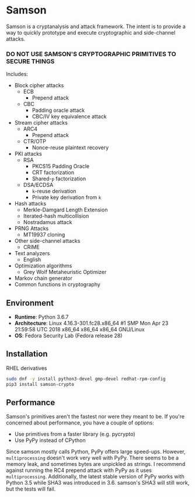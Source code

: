 # Samson

Samson is a cryptanalysis and attack framework. The intent is to provide a way to quickly prototype and execute cryptographic and side-channel attacks.


### **DO NOT USE SAMSON'S CRYPTOGRAPHIC PRIMITIVES TO SECURE THINGS**

Includes:
* Block cipher attacks
    * ECB
        * Prepend attack
    * CBC
        * Padding oracle attack
        * CBC/IV key equivalence attack
* Stream cipher attacks
    * ARC4
        * Prepend attack
    * CTR/OTP
        * Nonce-reuse plaintext recovery
* PKI attacks
    * RSA
        * PKCS15 Padding Oracle
        * CRT factorization
        * Shared-`p` factorization
    * DSA/ECDSA
        * `k`-reuse derivation
        * Private key derivation from `k`
* Hash attacks
    * Merkle-Damgard Length Extension
    * Iterated-hash multicollision
    * Nostradamus attack
* PRNG Attacks
    * MT19937 cloning
* Other side-channel attacks
    * CRIME
* Text analyzers
    * English
* Optimization algorithms
    * Grey Wolf Metaheuristic Optimizer
* Markov chain generator
* Common functions in cryptography


## Environment
* **Runtime**: Python 3.6.7
* **Architecture**: Linux 4.16.3-301.fc28.x86_64 #1 SMP Mon Apr 23 21:59:58 UTC 2018 x86_64 x86_64 x86_64 GNU/Linux
* **OS**: Fedora Security Lab (Fedora release 28)


## Installation
RHEL derivatives
```bash
sudo dnf -y install python3-devel gmp-devel redhat-rpm-config
pip3 install samson-crypto
```


## Performance
Samson's primitives aren't the fastest nor were they meant to be. If you're concerned about performance, you have a couple of options:

* Use primitives from a faster library (e.g. pycrypto)
* Use PyPy instead of CPython

Since samson mostly calls Python, PyPy offers large speed-ups. However, `multiprocessing` doesn't work very well with PyPy. There seems to be a memory leak, and sometimes bytes are unpickled as strings. I recommend against running the RC4 prepend attack with PyPy as it uses `multiprocessing`. Additionally, the latest stable version of PyPy works with Python 3.5 while SHA3 was introduced in 3.6. samson's SHA3 will still work, but the tests will fail.